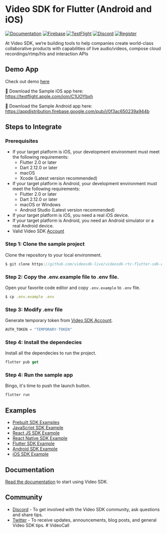 # Video SDK for Flutter (Android and iOS)
[![Documentation](https://img.shields.io/badge/Read-Documentation-blue)](https://docs.videosdk.live/flutter/guide/video-and-audio-calling-api-sdk/getting-started)
[![Firebase](https://img.shields.io/badge/Download%20Android-Firebase-green)](https://appdistribution.firebase.google.com/pub/i/0f3ac650239a944b)
[![TestFlight](https://img.shields.io/badge/Download%20iOS-TestFlight-blue)](https://testflight.apple.com/join/C1UOYbxh)
[![Discord](https://img.shields.io/discord/876774498798551130?label=Join%20on%20Discord)](https://discord.gg/bGZtAbwvab)
[![Register](https://img.shields.io/badge/Contact-Know%20More-blue)](https://app.videosdk.live/signup)

At Video SDK, we’re building tools to help companies create world-class collaborative products with capabilities of live audio/videos, compose cloud recordings/rtmp/hls and interaction APIs

## Demo App
Check out demo [here](https://videosdk.live/prebuilt/)

📲 Download the Sample iOS app here: https://testflight.apple.com/join/C1UOYbxh

📱 Download the Sample Android app here: https://appdistribution.firebase.google.com/pub/i/0f3ac650239a944b

## Steps to Integrate

### Prerequisites
- If your target platform is iOS, your development environment must meet the following requirements:
  - Flutter 2.0 or later
  - Dart 2.12.0 or later
  - macOS
  - Xcode (Latest version recommended)
- If your target platform is Android, your development environment must meet the following requirements:
  - Flutter 2.0 or later
  - Dart 2.12.0 or later
  - macOS or Windows
  - Android Studio (Latest version recommended)
- If your target platform is iOS, you need a real iOS device.
- If your target platform is Android, you need an Android simulator or a real Android device.
- Valid Video SDK [Account](https://app.videosdk.live/)


### Step 1: Clone the sample project
Clone the repository to your local environment.
```js
$ git clone https://github.com/videosdk-live/videosdk-rtc-flutter-sdk-example.git
```

### Step 2: Copy the .env.example file to .env file.
Open your favorite code editor and copy `.env.example` to `.env` file.
```js 
$ cp .env.example .env
```

### Step 3: Modify .env file
Generate temporary token from [Video SDK Account](https://app.videosdk.live/signup).
```js title=".env"
AUTH_TOKEN = "TEMPORARY-TOKEN"
```

### Step 4: Install the dependecies
Install all the dependecies to run the project.
```js
flutter pub get
```

### Step 4: Run the sample app
Bingo, it's time to push the launch button. 
```js
flutter run
```

## Examples
- [Prebuilt SDK Examples](https://github.com/videosdk-live/videosdk-rtc-prebuilt-examples)
- [JavaScript SDK Example](https://github.com/videosdk-live/videosdk-rtc-javascript-sdk-example)
- [React JS SDK Example](https://github.com/videosdk-live/videosdk-rtc-react-sdk-example)
- [React Native SDK Example](https://github.com/videosdk-live/videosdk-rtc-react-native-sdk-example)
- [Flutter SDK Example](https://github.com/videosdk-live/videosdk-rtc-flutter-sdk-example)
- [Android SDK Example](https://github.com/videosdk-live/videosdk-rtc-android-java-sdk-example)
- [iOS SDK Example](https://github.com/videosdk-live/videosdk-rtc-ios-sdk-example)

## Documentation
[Read the documentation](https://docs.videosdk.live/) to start using Video SDK.

## Community
- [Discord](https://discord.gg/Gpmj6eCq5u) - To get involved with the Video SDK community, ask questions and share tips.
- [Twitter](https://twitter.com/video_sdk) - To receive updates, announcements, blog posts, and general Video SDK tips.
#   V i d e o C a l l  
 